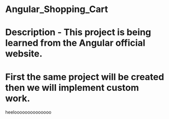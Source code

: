 # Angular_Shopping_Cart
# Description - This project is being learned from the Angular official website.
# First the same project will be created then we will implement custom work.

heeloooooooooooooo
